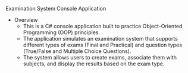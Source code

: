 Examination System Console Application
* Overview
  - This is a C# console application built to practice Object-Oriented Programming (OOP) principles.
  - The application simulates an examination system that supports different types of exams (Final and Practical) and question types (True/False and Multiple Choice Questions).
  - The system allows users to create exams, associate them with subjects, and display the results based on the exam type.
